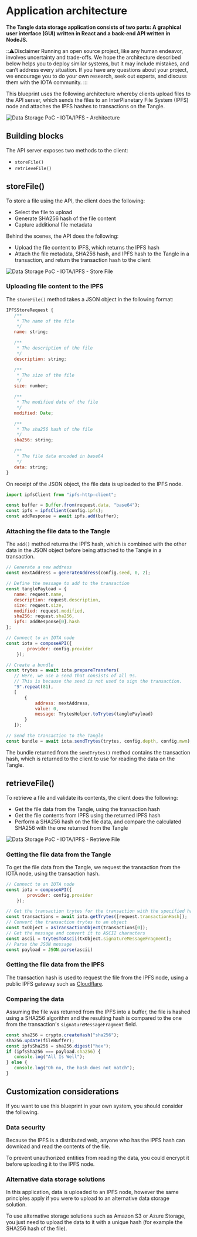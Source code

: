 # Application architecture

**The Tangle data storage application consists of two parts: A graphical user interface (GUI) written in React and a back-end API written in NodeJS.**

:::warning:Disclaimer
Running an open source project, like any human endeavor, involves uncertainty and trade-offs. We hope the architecture described below helps you to deploy similar systems, but it may include mistakes, and can’t address every situation. If you have any questions about your project, we encourage you to do your own research, seek out experts, and discuss them with the IOTA community.
:::

This blueprint uses the following architecture whereby clients upload files to the API server, which sends the files to an InterPlanetary File System (IPFS) node and attaches the IPFS hashes to transactions on the Tangle.

![Data Storage PoC - IOTA/IPFS - Architecture](../images/data-storage-ipfs.png)

## Building blocks

The API server exposes two methods to the client:

- `storeFile()`
- `retrieveFile()`
  
## storeFile()

To store a file using the API, the client does the following:

- Select the file to upload
- Generate SHA256 hash of the file content
- Capture additional file metadata

Behind the scenes, the API does the following:

- Upload the file content to IPFS, which returns the IPFS hash
- Attach the file metadata, SHA256 hash, and IPFS hash to the Tangle in a transaction, and return the transaction hash to the client

![Data Storage PoC - IOTA/IPFS - Store File](../images/data-storage-store.png)

### Uploading file content to the IPFS

The `storeFile()` method takes a JSON object in the following format:

```javascript
IPFSStoreRequest {
   /**
    * The name of the file
    */
   name: string;

   /**
    * The description of the file
    */
   description: string;

   /**
    * The size of the file
    */
   size: number;

   /**
    * The modified date of the file
    */
   modified: Date;

   /**
    * The sha256 hash of the file
    */
   sha256: string;

   /**
    * The file data encoded in base64
    */
   data: string;
}
```

On receipt of the JSON object, the file data is uploaded to the IPFS node.

```javascript
import ipfsClient from "ipfs-http-client";

const buffer = Buffer.from(request.data, "base64");
const ipfs = ipfsClient(config.ipfs);
const addResponse = await ipfs.add(buffer);
```

### Attaching the file data to the Tangle

The `add()` method returns the IPFS hash, which is combined with the other data in the JSON object before being attached to the Tangle in a transaction.

```javascript
// Generate a new address
const nextAddress = generateAddress(config.seed, 0, 2);

// Define the message to add to the transaction
const tanglePayload = {
   name: request.name,
   description: request.description,
   size: request.size,
   modified: request.modified,
   sha256: request.sha256,
   ipfs: addResponse[0].hash
};

// Connect to an IOTA node
const iota = composeAPI({
        provider: config.provider
    });

// Create a bundle
const trytes = await iota.prepareTransfers(
   // Here, we use a seed that consists of all 9s.
   // This is because the seed is not used to sign the transaction.
   "9".repeat(81),
   [
	   {
		   address: nextAddress,
		   value: 0,
		   message: TrytesHelper.toTrytes(tanglePayload)
	   }
   ]);

// Send the transaction to the Tangle
const bundle = await iota.sendTrytes(trytes, config.depth, config.mwm);
```

The bundle returned from the `sendTrytes()` method contains the transaction hash, which is returned to the client to use for reading the data on the Tangle.

## retrieveFile()

To retrieve a file and validate its contents, the client does the following:

- Get the file data from the Tangle, using the transaction hash
- Get the file contents from IPFS using the returned IPFS hash
- Perform a SHA256 hash on the file data, and compare the calculated SHA256 with the one returned from the Tangle

![Data Storage PoC - IOTA/IPFS - Retrieve File](../images/data-storage-retrieve.png)

### Getting the file data from the Tangle

To get the file data from the Tangle, we request the transaction from the IOTA node, using the transaction hash.

```javascript
// Connect to an IOTA node
const iota = composeAPI({
        provider: config.provider
    });

// Get the transaction trytes for the transaction with the specified hash
const transactions = await iota.getTrytes([request.transactionHash]);
// Convert the transaction trytes to an object
const txObject = asTransactionObject(transactions[0]);
// Get the message and convert it to ASCII characters
const ascii = trytesToAscii(txObject.signatureMessageFragment);
// Parse the JSON message
const payload = JSON.parse(ascii)
```

### Getting the file data from the IPFS

The transaction hash is used to request the file from the IPFS node, using a public IPFS gateway such as [Cloudflare](https://cloudflare-ipfs.com/ipfs/).

### Comparing the data

Assuming the file was returned from the IPFS into a buffer, the file is hashed using a SHA256 algorithm and the resulting hash is compared to the one from the transaction's `signatureMessageFragment` field.

```javascript
const sha256 = crypto.createHash("sha256");
sha256.update(fileBuffer);
const ipfsSha256 = sha256.digest("hex");
if (ipfsSha256 === payload.sha256) {
   console.log("All Is Well");
} else {
   console.log("Oh no, the hash does not match");
}
```

## Customization considerations

If you want to use this blueprint in your own system, you should consider the following.

### Data security

Because the IPFS is a distributed web, anyone who has the IPFS hash can download and read the contents of the file. 

To prevent unauthorized entities from reading the data, you could encrypt it before uploading it to the IPFS node.

### Alternative data storage solutions

In this application, data is uploaded to an IPFS node, however the same principles apply if you were to upload to an alternative data storage solution.

To use alternative storage solutions such as Amazon S3 or Azure Storage, you just need to upload the data to it with a unique hash (for example the SHA256 hash of the file).
